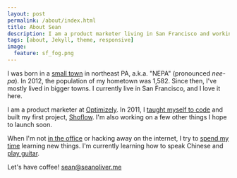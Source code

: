 ```yaml
---
layout: post
permalink: /about/index.html
title: About Sean
description: I am a product marketer living in San Francisco and working at Optimizely.
tags: [about, Jekyll, theme, responsive]
image:
  feature: sf_fog.png
---
```


I was born in a [small town](http://en.wikipedia.org/wiki/Montrose,_Pennsylvania) in northeast PA, a.k.a. "NEPA" (pronounced _nee-pa_). In 2012, the population of my hometown was 1,582. Since then, I've mostly lived in bigger towns. I currently live in San Francisco, and I love it here.

I am a product marketer at [Optimizely](http://www.optimizely.com/). In 2011, I [taught myself to code](https://github.com/seanoliver) and built my first project, [Shoflow](http://shoflow.com). I'm also working on a few other things I hope to launch soon.

When I'm not [in the office](http://www.linkedin.com/in/soliver87/) or hacking away on the internet, I try to [spend my time](https://www.facebook.com/seane) learning new things. I'm currently learning how to speak Chinese and [play guitar](https://giveit100.com/@seanoliver).

Let's have coffee! [sean@seanoliver.me](mailto:sean@seanoliver.me)